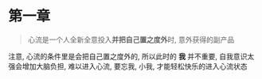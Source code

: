 # 第一章
> 心流是一个人全新全意投入**并把自己置之度外**时, 意外获得的副产品

注意, 心流的条件里是会把自己置之度外的, 所以此时的 **我** 并不重要, 自我意识太强会增加大脑负担, 难以进入心流, 要忘我, 小我, 才能轻松快乐的进入心流状态


